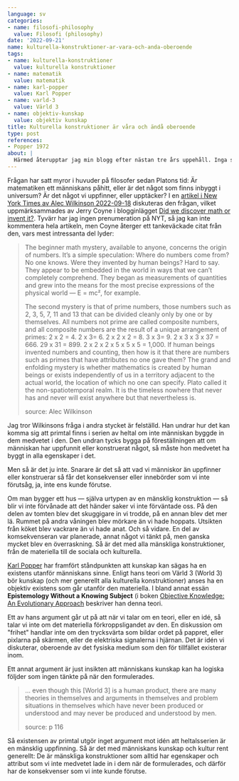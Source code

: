 ```yaml
---
language: sv
categories:
- name: filosofi-philosophy
  value: Filosofi (philosophy)
date: '2022-09-21'
name: kulturella-konstruktioner-ar-vara-och-anda-oberoende
tags:
- name: kulturella-konstruktioner
  value: kulturella konstruktioner
- name: matematik
  value: matematik
- name: karl-popper
  value: Karl Popper
- name: varld-3
  value: Värld 3
- name: objektiv-kunskap
  value: objektiv kunskap
title: Kulturella konstruktioner är våra och ändå oberoende
type: post
references:
- Popper 1972
about: |
  Härmed återupptar jag min blogg efter nästan tre års uppehåll. Inga storverk är att vänta. Förmodligen blir det mest korta notiser föranlett av texter jag läst. Vi får se hur det utvecklar sig.
---
```

Frågan har satt myror i huvuder på filosofer sedan Platons tid: Är matematiken ett människans påhitt, eller är det något som finns inbyggt i universum? Är det något vi uppfinner, eller upptäcker? I en [artikel i New York Times av Alec Wilkinson 2022-09-18](https://www.nytimes.com/2022/09/18/opinion/math-adolescence-mystery.html) diskuteras den frågan, vilket uppmärksammades av Jerry Coyne i blogginlägget [Did we discover math or invent it?](https://whyevolutionistrue.com/2022/09/20/math/). Tyvärr har jag ingen prenumeration på NYT, så jag kan inte kommentera hela artikeln, men Coyne återger ett tankeväckade citat från den, vars mest intressanta del lyder:

> The beginner math mystery, available to anyone, concerns the origin of numbers. It’s a simple speculation: Where do numbers come from? No one knows. Were they invented by human beings? Hard to say. They appear to be embedded in the world in ways that we can’t completely comprehend. They began as measurements of quantities and grew into the means for the most precise expressions of the physical world — E = mc², for example.
> 
> The second mystery is that of prime numbers, those numbers such as 2, 3, 5, 7, 11 and 13 that can be divided cleanly only by one or by themselves. All numbers not prime are called composite numbers, and all composite numbers are the result of a unique arrangement of primes: 2 x 2 = 4. 2 x 3= 6. 2 x 2 x 2 = 8. 3 x 3= 9. 2 x 3 x 3 x 37 = 666. 29 x 31 = 899. 2 x 2 x 2 x 5 x 5 x 5 = 1,000. If human beings invented numbers and counting, then how is it that there are numbers such as primes that have attributes no one gave them? The grand and enfolding mystery is whether mathematics is created by human beings or exists independently of us in a territory adjacent to the actual world, the location of which no one can specify. Plato called it the non-spatiotemporal realm. It is the timeless nowhere that never has and never will exist anywhere but that nevertheless is.
>
> source: Alec Wilkinson

Jag tror Wilkinsons fråga i andra stycket är felställd. Han undrar hur det kan komma sig att primtal finns i serien av heltal om inte människan byggde in dem medvetet i den. Den undran tycks bygga på föreställningen att om människan har uppfunnit eller konstruerat något, så måste hon medvetet ha byggt in alla egenskaper i det.

Men så är det ju inte. Snarare är det så att vad vi människor än uppfinner eller konstruerar så får det konsekvenser eller innebörder som vi inte förutsåg, ja, inte ens kunde förutse.

Om man bygger ett hus — själva urtypen av en mänsklig konstruktion — så blir vi inte förvånade att det händer saker vi inte förväntade oss. På den delen av tomten blev det skuggigare in vi trodde, på en annan blev det mer lä. Rummet på andra våningen blev mörkare än vi hade hoppats. Utsikten från köket blev vackrare än vi hade anat. Och så vidare. En del av komsekvenseran var planerade, annat något vi tänkt på, men ganska mycket blev en överraskning. Så är det med alla mänskliga konstruktioner, från de materiella till de sociala och kulturella.

[Karl Popper](/karl-popper/) har framfört ståndpunkten att kunskap kan sägas ha en existens utanför människans sinne. Enligt hans teori om Värld 3 (World 3) bör kunskap (och mer generellt alla kulturella konstruktioner) anses ha en objektiv existens som går utanför den materiella. I bland annat essän **Epistemology Without a Knowing Subject** (i boken [Objective Knowledge: An Evolutionary Approach](/library/9780198750246.html) beskriver han denna teori.

Ett av hans argument går ut på att när vi talar om en teori, eller en idé, så talar vi inte om det materiella förkroppsligandet av den. En diskussion om "frihet" handlar inte om den trycksvärta som bildar ordet på pappret, eller pixlarna på skärmen, eller de elektriska signalerna i hjärnan. Det är idén vi diskuterar, oberoende av det fysiska medium som den för tillfället existerar inom.

Ett annat argument är just insikten att människans kunskap kan ha logiska följder som ingen tänkte på när den formulerades.

> ... even though this [World 3] is a human product, there are many theories in themselves and arguments in themselves and problem situations in themselves which have never been produced or understood and may never be produced and understood by men.
>
> source: p 116

Så existensen av primtal utgör inget argument mot idén att heltalsserien är en mänsklig uppfinning. Så är det med människans kunskap och kultur rent generellt: De är mänskliga konstruktioner som alltid har egenskaper och attribut som vi inte medvetet lade in i dem när de formulerades, och därför har de konsekvenser som vi inte kunde förutse.
